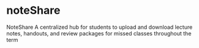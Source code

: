 # noteShare
NoteShare
A centralized hub for students to upload and download lecture notes, handouts, and review packages for missed classes throughout the term
